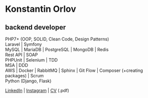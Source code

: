 # Konstantin Orlov
## backend developer
<p>
PHP7+ (OOP, SOLID, Clean Code, Design Patterns)<br>
Laravel | Symfony<br>
MySQL | MariaDB | PostgreSQL | MongoDB | Redis<br>
Rest API | SOAP<br>
PHPUnit | Selenium | TDD<br>
MSA | DDD<br>
AWS | Docker | RabbitMQ | Sphinx | Git Flow | Composer (+creating packages) | Scrum<br>
Python (Django, Flask)
</p>

[LinkedIn](https://www.linkedin.com/in/orlovkn/) | [Instagram](https://www.instagram.com/orlovkn/) | [CV](https://orlovkn.com/konstantin-orlov-cv.pdf) (.pdf)

